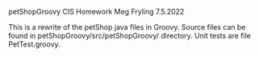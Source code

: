 petShopGroovy
CIS Homework
Meg Fryling
7.5.2022

This is a rewrite of the petShop java files in Groovy.
Source files can be found in petShopGroovy/src/petShopGroovy/ directory.
Unit tests are file PetTest.groovy.
